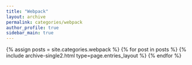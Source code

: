 ```yaml
---
title: "Webpack"
layout: archive
permalink: categories/webpack
author_profile: true
sidebar_main: true
---
```


{% assign posts = site.categories.webpack %}
{% for post in posts %} {% include archive-single2.html type=page.entries_layout %} {% endfor %}